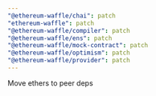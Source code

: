 ```yaml
---
"@ethereum-waffle/chai": patch
"ethereum-waffle": patch
"@ethereum-waffle/compiler": patch
"@ethereum-waffle/ens": patch
"@ethereum-waffle/mock-contract": patch
"@ethereum-waffle/optimism": patch
"@ethereum-waffle/provider": patch
---
```


Move ethers to peer deps
